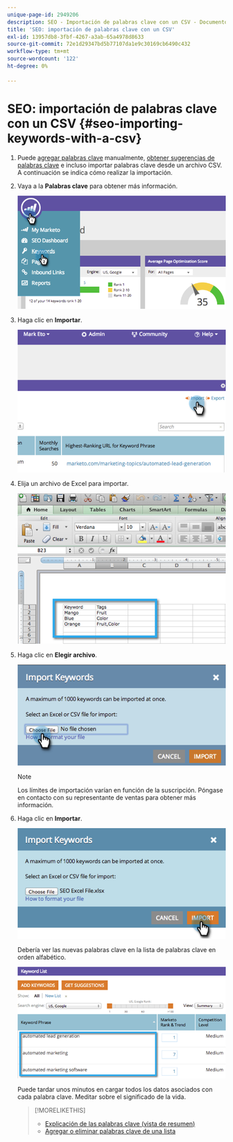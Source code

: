 ```yaml
---
unique-page-id: 2949206
description: SEO - Importación de palabras clave con un CSV - Documentos de Marketo - Documentación del producto
title: 'SEO: importación de palabras clave con un CSV'
exl-id: 13957db8-3fbf-4267-a3ab-65a4978d8633
source-git-commit: 72e1d29347bd5b77107da1e9c30169cb6490c432
workflow-type: tm+mt
source-wordcount: '122'
ht-degree: 0%

---
```


# SEO: importación de palabras clave con un CSV {#seo-importing-keywords-with-a-csv}

1. Puede [agregar palabras clave](/help/marketo/product-docs/additional-apps/seo/keywords/seo-add-keywords.md) manualmente, [obtener sugerencias de palabras clave](/help/marketo/product-docs/additional-apps/seo/keywords/seo-get-suggested-keywords.md) e incluso importar palabras clave desde un archivo CSV. A continuación se indica cómo realizar la importación.

1. Vaya a la **Palabras clave** para obtener más información.

   ![](assets/image2014-9-18-11-3a44-3a25.png)

1. Haga clic en **Importar**.

   ![](assets/image2014-9-18-11-3a44-3a36.png)

1. Elija un archivo de Excel para importar.

   ![](assets/image2014-9-18-11-3a44-3a42.png)

1. Haga clic en **Elegir archivo**.

   ![](assets/image2014-9-18-11-3a44-3a46.png)

   >[!NOTE]
   >
   >Los límites de importación varían en función de la suscripción. Póngase en contacto con su representante de ventas para obtener más información.

1. Haga clic en **Importar**.

   ![](assets/image2014-9-18-11-3a45-3a25.png)

   Debería ver las nuevas palabras clave en la lista de palabras clave en orden alfabético.

   ![](assets/image2014-9-18-11-3a45-3a30.png)

   Puede tardar unos minutos en cargar todos los datos asociados con cada palabra clave. Meditar sobre el significado de la vida.

   >[!MORELIKETHIS]
   >
   >* [Explicación de las palabras clave (vista de resumen)](/help/marketo/product-docs/additional-apps/seo/keywords/seo-understanding-keywords.md)
   >* [Agregar o eliminar palabras clave de una lista](/help/marketo/product-docs/additional-apps/seo/keywords/seo-add-remove-keywords-from-a-list.md)

